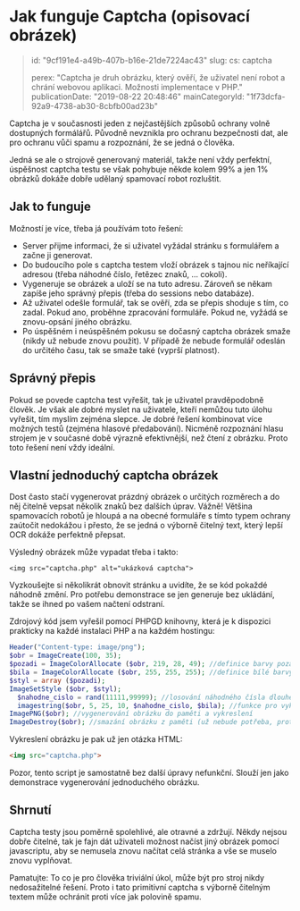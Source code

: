 Jak funguje Captcha (opisovací obrázek)
=======================================

> id: "9cf191e4-a49b-407b-b16e-21de7224ac43"
> slug:
> 	cs: captcha
> 
> perex: "Captcha je druh obrázku, který ověří, že uživatel není robot a chrání webovou aplikaci. Možnosti implementace v PHP."
> publicationDate: "2019-08-22 20:48:46"
> mainCategoryId: "1f73dcfa-92a9-4738-ab30-8cbfb00ad23b"

Captcha je v současnosti jeden z nejčastějších způsobů ochrany volně dostupných formálářů. Původně nevznikla pro ochranu bezpečnosti dat, ale pro ochranu vůči spamu a rozpoznání, že se jedná o člověka.

Jedná se ale o strojově generovaný materiál, takže není vždy perfektní, úspěšnost captcha testu se však pohybuje někde kolem 99% a jen 1% obrázků dokáže dobře udělaný spamovací robot rozluštit.

Jak to funguje
--------------------------

Možností je více, třeba já používám toto řešení:

- Server přijme informaci, že si uživatel vyžádal stránku s formulářem a začne ji generovat.
- Do budoucího pole s captcha testem vloží obrázek s tajnou nic neříkající adresou (třeba náhodné číslo, řetězec znaků, ... cokoli).
- Vygeneruje se obrázek a uloží se na tuto adresu. Zároveň se někam zapíše jeho správný přepis (třeba do sessions nebo databáze).
- Až uživatel odešle formulář, tak se ověří, zda se přepis shoduje s tím, co zadal. Pokud ano, proběhne zpracování formuláře. Pokud ne, vyžádá se znovu-opsání jiného obrázku.
- Po úspěšném i neúspěšném pokusu se dočasný captcha obrázek smaže (nikdy už nebude znovu použit). V případě že nebude formulář odeslán do určitého času, tak se smaže také (vyprší platnost).

Správný přepis
--------------------------

Pokud se povede captcha test vyřešit, tak je uživatel pravděpodobně člověk. Je však ale dobré myslet na uživatele, kteří nemůžou tuto úlohu vyřešit, tím myslím zejména slepce. Je dobré řešení kombinovat více možných testů (zejména hlasové předabování). Nicméně rozpoznání hlasu strojem je v současné době výrazně efektivnější, než čtení z obrázku. Proto toto řešení není vždy ideální.

Vlastní jednoduchý captcha obrázek
--------------------------

Dost často stačí vygenerovat prázdný obrázek o určitých rozměrech a do něj čitelně vepsat několik znaků bez dalších úprav. Vážně! Většina spamovacích robotů je hloupá a na obecné formuláře s tímto typem ochrany zaútočit nedokážou i přesto, že se jedná o výborně čitelný text, který lepší OCR dokáže perfektně přepsat.

Výsledný obrázek může vypadat třeba i takto:

```
<img src="captcha.php" alt="ukázková captcha">
```

Vyzkoušejte si několikrát obnovit stránku a uvidíte, že se kód pokaždé náhodně změní. Pro potřebu demonstrace se jen generuje bez ukládání, takže se ihned po vašem načtení odstraní.

Zdrojový kód jsem vyřešil pomocí PHPGD knihovny, která je k dispozici prakticky na každé instalaci PHP a na každém hostingu:

```php
Header("Content-type: image/png");
$obr = ImageCreate(100, 35);
$pozadi = ImageColorAllocate ($obr, 219, 28, 49); //definice barvy pozadí
$bila = ImageColorAllocate ($obr, 255, 255, 255); //definice bílé barvy pro text
$styl = array ($pozadi);
ImageSetStyle ($obr, $styl);
  $nahodne_cislo = rand(11111,99999); //losování náhodného čísla dlouhého 5 znaků
  imagestring($obr, 5, 25, 10, $nahodne_cislo, $bila); //funkce pro vykreslení textu (v tomto případě čísla)
ImagePNG($obr); //vygenerování obrázku do paměti a vykreslení
ImageDestroy($obr); //smazání obrázku z paměti (už nebude potřeba, protože je generován jednorázově)
```

Vykreslení obrázku je pak už jen otázka HTML:

```html
<img src="captcha.php">
```


Pozor, tento script je samostatně bez další úpravy nefunkční. Slouží jen jako demonstrace vygenerování jednoduchého obrázku.

Shrnutí
--------------------------

Captcha testy jsou poměrně spolehlivé, ale otravné a zdržují. Někdy nejsou dobře čitelné, tak je fajn dát uživateli možnost načíst jiný obrázek pomocí javascriptu, aby se nemusela znovu načítat celá stránka a vše se muselo znovu vyplňovat.

Pamatujte: To co je pro člověka triviální úkol, může být pro stroj nikdy nedosažitelné řešení. Proto i tato primitivní captcha s výborně čitelným textem může ochránit proti více jak polovině spamu.
